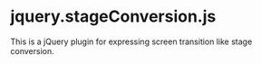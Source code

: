 # jquery.stageConversion.js
This is a jQuery plugin for expressing screen transition like stage conversion.
